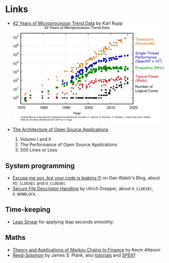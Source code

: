 # Links

* [42 Years of Microprocessor Trend Data](https://www.karlrupp.net/2018/02/42-years-of-microprocessor-trend-data/) by Karl Rupp
![42cpu](links/42-years-processor-trend.png)

* [The Architecture of Open Source Applications](aosabook.org)
    1. Volumn I and II
    1. The Performance of Open Source Applications
    1. 500 Lines or Less

## System programming

* [Excuse me son, but your code is leaking !!!](https://danwalsh.livejournal.com/53603.html) on Dan Walsh's Blog, about `FD_CLOEXEC` and `O_CLOEXEC`
* [Secure File Descriptor Handling](https://udrepper.livejournal.com/20407.html) by Ulrich Drepper, about `O_CLOEXEC`, `O_NONBLOCK`.

## Time-keeping

* [Leap Smear](https://developers.google.com/time/smear) for applying leap seconds smoothly.

## Maths

* [Theory and Applications of Markov Chains to Finance](http://www.atteson.com/Markov/) by Kevin Atteson
* [Reed-Solomon](http://web.eecs.utk.edu/~plank/plank/papers/CS-05-569.html) by James S. Plank,
also [tutorials](http://web.eecs.utk.edu/~plank/plank/www/software.html) and
[SPE97](http://cgi.di.uoa.gr/~ad/M155/Papers/RS-Tutorial.pdf)


